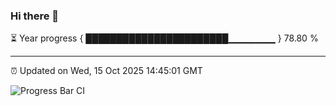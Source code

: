 ### Hi there 👋

⏳ Year progress { ███████████████████████▁▁▁▁▁▁▁ } 78.80 %

---

⏰ Updated on Wed, 15 Oct 2025 14:45:01 GMT

![Progress Bar CI](https://github.com/IshwaranRudhara/GIT-ACTION/workflows/Progress%20Bar%20CI/badge.svg)
